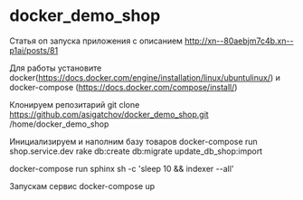 # docker_demo_shop

Статья оп запуска приложения с описанием http://xn--80aebjm7c4b.xn--p1ai/posts/81

Для работы установите docker(https://docs.docker.com/engine/installation/linux/ubuntulinux/)  и docker-compose (https://docs.docker.com/compose/install/)

Клонируем репозитарий git clone https://github.com/asigatchov/docker_demo_shop.git /home/docker_demo_shop


Инициализируем и наполним базу товаров
docker-compose run shop.service.dev rake db:create db:migrate update_db_shop:import 


docker-compose run sphinx sh -c 'sleep 10 && indexer --all'

Запускам сервис 
docker-compose up 
